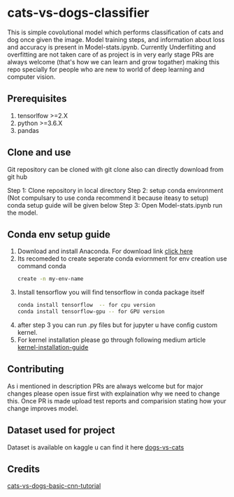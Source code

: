 # cats-vs-dogs-classifier
This is simple covolutional model which performs classification of cats and dog once given the image. Model training steps, and information about loss and accuracy is present in Model-stats.ipynb.
Currently Underfiiting and overfitting are not taken care of as project is in very early stage PRs are always welcome (that's how we can learn and grow togather) making this repo specially for people who are new to world of deep learning and computer vision.

## Prerequisites
1.  tensorlfow >=2.X
2.  python >=3.6.X
3.  pandas

## Clone and use 
Git repository can be cloned with git clone also can directly download from git hub

Step 1: Clone repository in local directory
Step 2: setup conda environment (Not compulsary to use conda recommend it because iteasy to setup)
        conda setup guide will be given below
Step 3: Open Model-stats.ipynb run the model.

## Conda env setup guide
1. Download and install Anaconda. For download link   [click here](https://www.anaconda.com/products/individual)
2. Its recomeded to create seperate conda eviornment 
   for env creation use command conda
   ```bash
   create -n my-env-name
   ```
3. Install tensorflow you will find tensorflow in conda package itself
   ```bash
   conda install tensorflow  -- for cpu version
   conda install tensorflow-gpu -- for GPU version
   ```
4. after step 3 you can run .py files but for jupyter u have config custom kernel.
5. For kernel installation please go through following medium article
  [kernel-installation-guide](https://medium.com/@nrk25693/how-to-add-your-conda-environment-to-your-jupyter-notebook-in-just-4-steps-abeab8b8d084)
   

## Contributing
As i mentioned in description PRs are always welcome but for major changes please open issue first with explaination why we need to change this. Once PR is made upload test reports and comparision stating how your change improves model.

## Dataset used for project
Dataset is available on kaggle u can find it here [dogs-vs-cats](https://www.kaggle.com/c/dogs-vs-cats/data)

## Credits

[cats-vs-dogs-basic-cnn-tutorial](https://www.kaggle.com/ruchibahl18/cats-vs-dogs-basic-cnn-tutorial)
